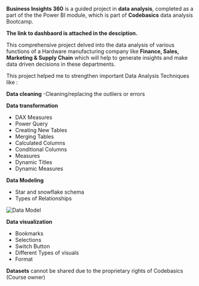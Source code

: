 **Business Insights 360** is a guided project in **data analysis**, completed as a part of the the Power BI module, which is part of **Codebasics** data analysis Bootcamp.

**The link to dashbaord is attached in the desciption.**

This comprehensive project delved into the data analysis of various functions of a Hardware manufacturing company like **Finance, Sales, Marketing & Supply Chain**  which will help to generate insights and make data driven decisions in these departments.

This project helped me to strengthen important Data Analysis Techniques like :

**Data cleaning**
-Cleaning/replacing the outliers or errors

**Data transformation**
* DAX Measures
* Power Query
* Creating New Tables
* Merging Tables
* Calculated Columns
* Conditional Columns
* Measures
* Dynamic Titles
* Dynamic Measures


**Data Modeling**
* Star and snowflake schema
* Types of Relationships

![Data Model](https://github.com/user-attachments/assets/12919364-d388-49d0-a40d-9e50f2f5ec60)

**Data visualization**
* Bookmarks
* Selections
* Switch Button 
* Different Types of visuals
* Format



**Datasets** cannot be shared due to the proprietary rights of Codebasics (Course owner)
